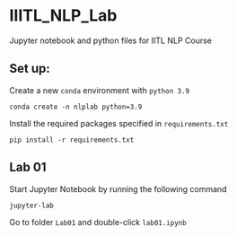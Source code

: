 # IIITL_NLP_Lab
Jupyter notebook and python files for IITL NLP Course


## Set up:
Create a new `conda` environment with `python 3.9`
```
conda create -n nlplab python=3.9
```

Install the required packages specified in `requirements.txt`
```
pip install -r requirements.txt 
```

## Lab 01
Start Jupyter Notebook by running the following command
```
jupyter-lab
```
Go to folder `Lab01` and double-click `lab01.ipynb`
